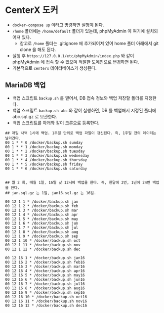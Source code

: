 # CenterX 도커


- `docker-compose up` 이라고 명령하면 실행이 된다.
- `/home` 폴더에는 `/home/default` 폴더가 있는데, phpMyAdmin 이 여기에 설치되어져 있다.
  - 참고로 `/home` 폴더는 .gitignore 에 추가되어져 있어 home 폴더 아래에서 git clone 을 해도 된다.
- 실행 후 `https://127.0.0.1/etc/phpMyAdmin/index.php` 와 같이 phpMyAdmin 에 접속 할 수 있으며 적절한 도메인으로 변경하면 된다.
- 기본적으로 `centerx` 데이터베이스가 생성된다.



## MariaDB 백업

- 백업 스크립트 `backup.sh` 를 열어서, DB 접속 정보와 백업 저장할 폴더를 지정한다.
- 백업 스크립트 `backup.sh abc` 와 같이 실행하면, DB 를 백업해서 지정된 폴더에 abc.sql.gz 로 보관한다.
- 백업 스크립트를 아래와 같이 크론으로 등록한다.

```text
## 매일 새벽 1시에 백업. 1주일 단위로 백업 파일이 갱신된다. 즉, 1주일 전의 데이터는 날라간다.
00 1 * * 0 /docker/backup.sh sunday
00 1 * * 1 /docker/backup.sh monday
00 1 * * 2 /docker/backup.sh tuesday
00 1 * * 3 /docker/backup.sh wednesday
00 1 * * 4 /docker/backup.sh thursday
00 1 * * 5 /docker/backup.sh friday
00 1 * * 6 /docker/backup.sh saturday


## 월 2 회, 매월 1일, 16일 낮 12시에 백업을 한다. 즉, 한달에 2번, 1년에 24번 백업을 한다.
## jan.sql.gz 는 1일, jan16.sql.gz 는 16일.

00 12 1 1 * /docker/backup.sh jan
00 12 1 2 * /docker/backup.sh feb
00 12 1 3 * /docker/backup.sh mar
00 12 1 4 * /docker/backup.sh apr
00 12 1 5 * /docker/backup.sh may
00 12 1 6 * /docker/backup.sh jun
00 12 1 7 * /docker/backup.sh jul
00 12 1 8 * /docker/backup.sh aug
00 12 1 9 * /docker/backup.sh sep
00 12 1 10 * /docker/backup.sh oct
00 12 1 11 * /docker/backup.sh nov
00 12 1 12 * /docker/backup.sh dec

00 12 16 1 * /docker/backup.sh jan16
00 12 16 2 * /docker/backup.sh feb16
00 12 16 3 * /docker/backup.sh mar16
00 12 16 4 * /docker/backup.sh apr16
00 12 16 5 * /docker/backup.sh may16
00 12 16 6 * /docker/backup.sh jun16
00 12 16 7 * /docker/backup.sh jul16
00 12 16 8 * /docker/backup.sh aug16
00 12 16 9 * /docker/backup.sh sep16
00 12 16 10 * /docker/backup.sh oct16
00 12 16 11 * /docker/backup.sh nov16
00 12 16 12 * /docker/backup.sh dec16
```